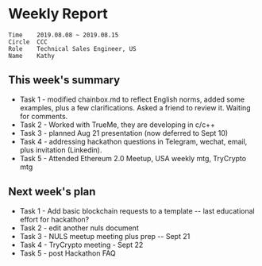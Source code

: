 # Weekly Report
```
Time	2019.08.08 ~ 2019.08.15
Circle	CCC
Role	Technical Sales Engineer, US
Name	Kathy
```
## This week's summary
- Task 1 - modified chainbox.md to reflect English norms, added some examples,  plus a few clarifications.  Asked a friend to review it.  Waiting for comments.
- Task 2 - Worked with TrueMe, they are developing in c/c++
- Task 3 - planned Aug 21 presentation (now deferred to Sept 10)
- Task 4 - addressing hackathon questions in Telegram, wechat, email, plus invitation (Linkedin).
- Task 5 - Attended Ethereum 2.0 Meetup, USA weekly mtg, TryCrypto mtg


## Next week's plan

- Task 1 - Add basic blockchain requests to a template -- last educational effort for hackathon?
- Task 2 - edit another nuls document
- Task 3 - NULS meetup meeting plus prep -- Sept 21
- Task 4 - TryCrypto meeting - Sept 22
- Task 5 - post Hackathon FAQ

